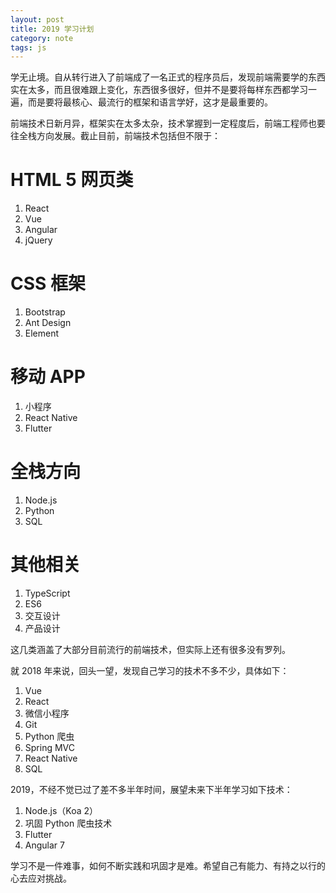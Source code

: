 ```yaml
---
layout: post
title: 2019 学习计划
category: note
tags: js
---
```


学无止境。自从转行进入了前端成了一名正式的程序员后，发现前端需要学的东西实在太多，而且很难跟上变化，东西很多很好，但并不是要将每样东西都学习一遍，而是要将最核心、最流行的框架和语言学好，这才是最重要的。

前端技术日新月异，框架实在太多太杂，技术掌握到一定程度后，前端工程师也要往全栈方向发展。截止目前，前端技术包括但不限于：

# HTML 5 网页类

> 

1. React
2. Vue
3. Angular
4. jQuery

# CSS 框架

>

1. Bootstrap
2. Ant Design
3. Element

# 移动 APP

>

1. 小程序
2. React Native
3. Flutter

# 全栈方向

>

1. Node.js
2. Python
3. SQL

# 其他相关

>

1. TypeScript
2. ES6
3. 交互设计
4. 产品设计

这几类涵盖了大部分目前流行的前端技术，但实际上还有很多没有罗列。

就 2018 年来说，回头一望，发现自己学习的技术不多不少，具体如下：

1. Vue
2. React
3. 微信小程序
4. Git
5. Python 爬虫
6. Spring MVC
7. React Native
8. SQL

2019，不经不觉已过了差不多半年时间，展望未来下半年学习如下技术：

1. Node.js（Koa 2）
2. 巩固 Python 爬虫技术
3. Flutter
4. Angular 7

学习不是一件难事，如何不断实践和巩固才是难。希望自己有能力、有持之以行的心去应对挑战。